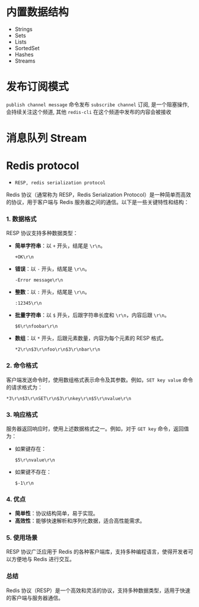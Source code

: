 # 内置数据结构
- Strings
- Sets
- Lists
- SortedSet
- Hashes
- Streams

# 发布订阅模式
`publish channel message` 命令发布
`subscribe channel` 订阅, 是一个阻塞操作, 会持续关注这个频道, 其他 `redis-cli` 在这个频道中发布的内容会被接收

# 消息队列 Stream

# Redis protocol
-  `RESP, redis serialization protocol`

Redis 协议（通常称为 RESP，Redis Serialization Protocol）是一种简单而高效的协议，用于客户端与 Redis 服务器之间的通信。以下是一些关键特性和结构：

### 1. **数据格式**
RESP 协议支持多种数据类型：
- **简单字符串**：以 `+` 开头，结尾是 `\r\n`。
  ```
  +OK\r\n
  ```
- **错误**：以 `-` 开头，结尾是 `\r\n`。
  ```
  -Error message\r\n
  ```
- **整数**：以 `:` 开头，结尾是 `\r\n`。
  ```
  :12345\r\n
  ```
- **批量字符串**：以 `$` 开头，后跟字符串长度和 `\r\n`，内容后跟 `\r\n`。
  ```
  $6\r\nfoobar\r\n
  ```
- **数组**：以 `*` 开头，后跟元素数量，内容为每个元素的 RESP 格式。
  ```
  *2\r\n$3\r\nfoo\r\n$3\r\nbar\r\n
  ```
### 2. **命令格式**
客户端发送命令时，使用数组格式表示命令及其参数。例如，`SET key value` 命令的请求格式为：
```
*3\r\n$3\r\nSET\r\n$3\r\nkey\r\n$5\r\nvalue\r\n
```

### 3. **响应格式**
服务器返回响应时，使用上述数据格式之一。例如，对于 `GET key` 命令，返回值为：
- 如果键存在：
  ```
  $5\r\nvalue\r\n
  ```
- 如果键不存在：
  ```
  $-1\r\n
  ```

### 4. **优点**
- **简单性**：协议结构简单，易于实现。
- **高效性**：能够快速解析和序列化数据，适合高性能需求。

### 5. **使用场景**
RESP 协议广泛应用于 Redis 的各种客户端库，支持多种编程语言，使得开发者可以方便地与 Redis 进行交互。

### 总结
Redis 协议（RESP）是一个高效和灵活的协议，支持多种数据类型，适用于快速的客户端与服务器通信。